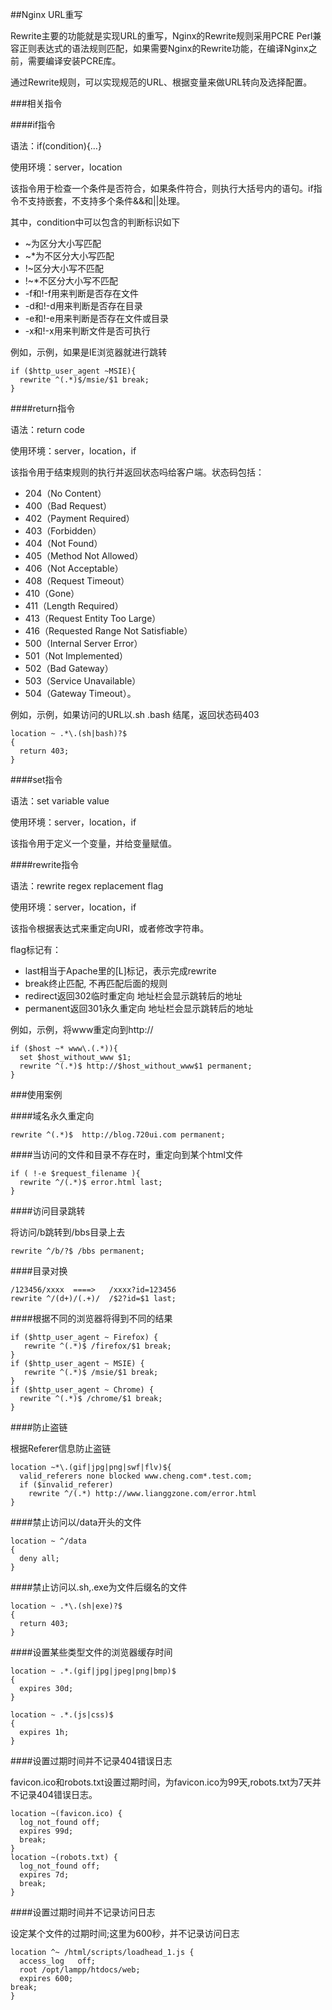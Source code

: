 ##Nginx URL重写

Rewrite主要的功能就是实现URL的重写，Nginx的Rewrite规则采用PCRE Perl兼容正则表达式的语法规则匹配，如果需要Nginx的Rewrite功能，在编译Nginx之前，需要编译安装PCRE库。

通过Rewrite规则，可以实现规范的URL、根据变量来做URL转向及选择配置。

###相关指令

####if指令

语法：if(condition){…}

使用环境：server，location

该指令用于检查一个条件是否符合，如果条件符合，则执行大括号内的语句。if指令不支持嵌套，不支持多个条件&&和||处理。

其中，condition中可以包含的判断标识如下

- ~为区分大小写匹配
- ~*为不区分大小写匹配
- !~区分大小写不匹配
- !~*不区分大小写不匹配
- -f和!-f用来判断是否存在文件
- -d和!-d用来判断是否存在目录
- -e和!-e用来判断是否存在文件或目录
- -x和!-x用来判断文件是否可执行

例如，示例，如果是IE浏览器就进行跳转

```script
if ($http_user_agent ~MSIE){  
  rewrite ^(.*)$/msie/$1 break;  
}
```

####return指令

语法：return code

使用环境：server，location，if

该指令用于结束规则的执行并返回状态吗给客户端。状态码包括：

- 204（No Content）
- 400（Bad Request）
- 402（Payment Required）
- 403（Forbidden）
- 404（Not Found）
- 405（Method Not Allowed）
- 406（Not Acceptable）
- 408（Request Timeout）
- 410（Gone）
- 411（Length Required）
- 413（Request Entity Too Large）
- 416（Requested Range Not Satisfiable）
- 500（Internal Server Error）
- 501（Not Implemented）
- 502（Bad Gateway）
- 503（Service Unavailable）
- 504（Gateway Timeout）。

例如，示例，如果访问的URL以.sh .bash 结尾，返回状态码403

```script
location ~ .*\.(sh|bash)?$  
{  
  return 403;  
}
```

####set指令

语法：set variable value

使用环境：server，location，if

该指令用于定义一个变量，并给变量赋值。

####rewrite指令

语法：rewrite regex replacement flag

使用环境：server，location，if

该指令根据表达式来重定向URI，或者修改字符串。

flag标记有：

- last相当于Apache里的[L]标记，表示完成rewrite
- break终止匹配, 不再匹配后面的规则
- redirect返回302临时重定向 地址栏会显示跳转后的地址
- permanent返回301永久重定向 地址栏会显示跳转后的地址

例如，示例，将www重定向到http://

```script
if ($host ~* www\.(.*)){
  set $host_without_www $1;
  rewrite ^(.*)$ http://$host_without_www$1 permanent;
}
```

###使用案例

####域名永久重定向

```script
rewrite ^(.*)$  http://blog.720ui.com permanent;
```

####当访问的文件和目录不存在时，重定向到某个html文件

```script
if ( !-e $request_filename ){
  rewrite ^/(.*)$ error.html last;
}
```

####访问目录跳转

将访问/b跳转到/bbs目录上去

```script
rewrite ^/b/?$ /bbs permanent;
```

####目录对换

```script
/123456/xxxx  ====>   /xxxx?id=123456
rewrite ^/(d+)/(.+)/  /$2?id=$1 last;
```

####根据不同的浏览器将得到不同的结果

```script
if ($http_user_agent ~ Firefox) {  
   rewrite ^(.*)$ /firefox/$1 break;  
}
if ($http_user_agent ~ MSIE) {  
   rewrite ^(.*)$ /msie/$1 break;  
}
if ($http_user_agent ~ Chrome) {  
  rewrite ^(.*)$ /chrome/$1 break;  
}
```

####防止盗链

根据Referer信息防止盗链

```script
location ~*\.(gif|jpg|png|swf|flv)${  
  valid_referers none blocked www.cheng.com*.test.com;  
  if ($invalid_referer)  
    rewrite ^/(.*) http://www.lianggzone.com/error.html           
}
```

####禁止访问以/data开头的文件

```script
location ~ ^/data
{
  deny all;
}
```

####禁止访问以.sh,.exe为文件后缀名的文件

```script
location ~ .*\.(sh|exe)?$  
{  
  return 403;  
}
```

####设置某些类型文件的浏览器缓存时间

```script
location ~ .*.(gif|jpg|jpeg|png|bmp)$
{
  expires 30d;
}

location ~ .*.(js|css)$
{
  expires 1h;
}
```

####设置过期时间并不记录404错误日志

favicon.ico和robots.txt设置过期时间，为favicon.ico为99天,robots.txt为7天并不记录404错误日志。

```script
location ~(favicon.ico) {
  log_not_found off;
  expires 99d;
  break;
}
location ~(robots.txt) {
  log_not_found off;
  expires 7d;
  break;
}
```

####设置过期时间并不记录访问日志

设定某个文件的过期时间;这里为600秒，并不记录访问日志

```script
location ^~ /html/scripts/loadhead_1.js {
  access_log   off;
  root /opt/lampp/htdocs/web;
  expires 600;
break;
}
```
